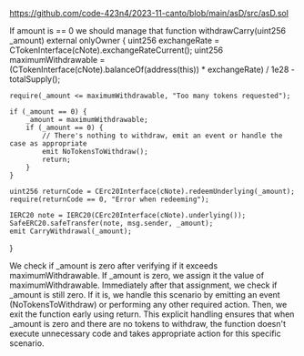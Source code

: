 https://github.com/code-423n4/2023-11-canto/blob/main/asD/src/asD.sol

If amount is == 0 we should manage that function withdrawCarry(uint256 _amount) external onlyOwner {
    uint256 exchangeRate = CTokenInterface(cNote).exchangeRateCurrent();
    uint256 maximumWithdrawable = (CTokenInterface(cNote).balanceOf(address(this)) * exchangeRate) / 1e28 - totalSupply();

    require(_amount <= maximumWithdrawable, "Too many tokens requested");

    if (_amount == 0) {
        _amount = maximumWithdrawable;
        if (_amount == 0) {
            // There's nothing to withdraw, emit an event or handle the case as appropriate
            emit NoTokensToWithdraw();
            return;
        }
    }

    uint256 returnCode = CErc20Interface(cNote).redeemUnderlying(_amount);
    require(returnCode == 0, "Error when redeeming");

    IERC20 note = IERC20(CErc20Interface(cNote).underlying());
    SafeERC20.safeTransfer(note, msg.sender, _amount);
    emit CarryWithdrawal(_amount);
}

We check if _amount is zero after verifying if it exceeds maximumWithdrawable. If _amount is zero, we assign it the value of maximumWithdrawable.
Immediately after that assignment, we check if _amount is still zero. If it is, we handle this scenario by emitting an event (NoTokensToWithdraw) or performing any other required action. Then, we exit the function early using return.
This explicit handling ensures that when _amount is zero and there are no tokens to withdraw, the function doesn't execute unnecessary code and takes appropriate action for this specific scenario.